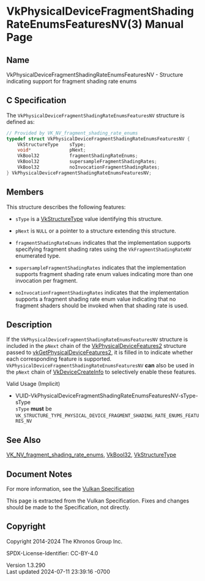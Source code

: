# VkPhysicalDeviceFragmentShadingRateEnumsFeaturesNV(3) Manual Page

## Name

VkPhysicalDeviceFragmentShadingRateEnumsFeaturesNV - Structure
indicating support for fragment shading rate enums



## <a href="#_c_specification" class="anchor"></a>C Specification

The `VkPhysicalDeviceFragmentShadingRateEnumsFeaturesNV` structure is
defined as:

``` c
// Provided by VK_NV_fragment_shading_rate_enums
typedef struct VkPhysicalDeviceFragmentShadingRateEnumsFeaturesNV {
    VkStructureType    sType;
    void*              pNext;
    VkBool32           fragmentShadingRateEnums;
    VkBool32           supersampleFragmentShadingRates;
    VkBool32           noInvocationFragmentShadingRates;
} VkPhysicalDeviceFragmentShadingRateEnumsFeaturesNV;
```

## <a href="#_members" class="anchor"></a>Members

This structure describes the following features:

- `sType` is a [VkStructureType](https://registry.khronos.org/vulkan/specs/1.3-extensions/man/html/VkStructureType.html) value identifying
  this structure.

- `pNext` is `NULL` or a pointer to a structure extending this
  structure.

- <span id="features-fragmentShadingRateEnums"></span>
  `fragmentShadingRateEnums` indicates that the implementation supports
  specifying fragment shading rates using the `VkFragmentShadingRateNV`
  enumerated type.

- <span id="features-supersampleFragmentShadingRates"></span>
  `supersampleFragmentShadingRates` indicates that the implementation
  supports fragment shading rate enum values indicating more than one
  invocation per fragment.

- <span id="features-noInvocationFragmentShadingRates"></span>
  `noInvocationFragmentShadingRates` indicates that the implementation
  supports a fragment shading rate enum value indicating that no
  fragment shaders should be invoked when that shading rate is used.

## <a href="#_description" class="anchor"></a>Description

If the `VkPhysicalDeviceFragmentShadingRateEnumsFeaturesNV` structure is
included in the `pNext` chain of the
[VkPhysicalDeviceFeatures2](https://registry.khronos.org/vulkan/specs/1.3-extensions/man/html/VkPhysicalDeviceFeatures2.html) structure
passed to
[vkGetPhysicalDeviceFeatures2](https://registry.khronos.org/vulkan/specs/1.3-extensions/man/html/vkGetPhysicalDeviceFeatures2.html), it is
filled in to indicate whether each corresponding feature is supported.
`VkPhysicalDeviceFragmentShadingRateEnumsFeaturesNV` **can** also be
used in the `pNext` chain of
[VkDeviceCreateInfo](https://registry.khronos.org/vulkan/specs/1.3-extensions/man/html/VkDeviceCreateInfo.html) to selectively enable
these features.

Valid Usage (Implicit)

- <a
  href="#VUID-VkPhysicalDeviceFragmentShadingRateEnumsFeaturesNV-sType-sType"
  id="VUID-VkPhysicalDeviceFragmentShadingRateEnumsFeaturesNV-sType-sType"></a>
  VUID-VkPhysicalDeviceFragmentShadingRateEnumsFeaturesNV-sType-sType  
  `sType` **must** be
  `VK_STRUCTURE_TYPE_PHYSICAL_DEVICE_FRAGMENT_SHADING_RATE_ENUMS_FEATURES_NV`

## <a href="#_see_also" class="anchor"></a>See Also

[VK_NV_fragment_shading_rate_enums](https://registry.khronos.org/vulkan/specs/1.3-extensions/man/html/VK_NV_fragment_shading_rate_enums.html),
[VkBool32](https://registry.khronos.org/vulkan/specs/1.3-extensions/man/html/VkBool32.html), [VkStructureType](https://registry.khronos.org/vulkan/specs/1.3-extensions/man/html/VkStructureType.html)

## <a href="#_document_notes" class="anchor"></a>Document Notes

For more information, see the <a
href="https://registry.khronos.org/vulkan/specs/1.3-extensions/html/vkspec.html#VkPhysicalDeviceFragmentShadingRateEnumsFeaturesNV"
target="_blank" rel="noopener">Vulkan Specification</a>

This page is extracted from the Vulkan Specification. Fixes and changes
should be made to the Specification, not directly.

## <a href="#_copyright" class="anchor"></a>Copyright

Copyright 2014-2024 The Khronos Group Inc.

SPDX-License-Identifier: CC-BY-4.0

Version 1.3.290  
Last updated 2024-07-11 23:39:16 -0700
